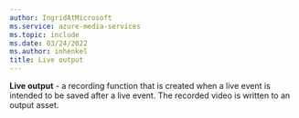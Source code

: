 ```yaml
---
author: IngridAtMicrosoft
ms.service: azure-media-services
ms.topic: include
ms.date: 03/24/2022
ms.author: inhenkel
title: Live output
---
```


**Live output** - a recording function that is created when a live event is intended to be saved after a live event. The recorded video is written to an output asset.
